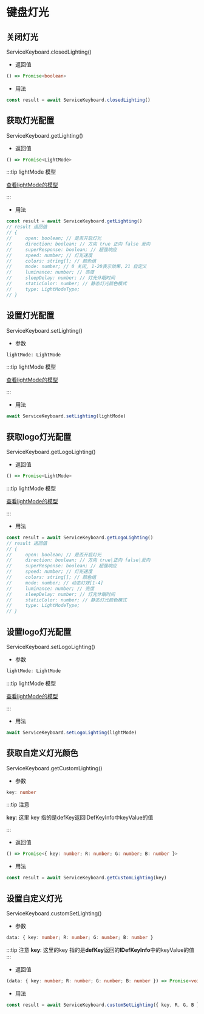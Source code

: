 
# 键盘灯光

## 关闭灯光

ServiceKeyboard.closedLighting()

- 返回值
```ts
() => Promise<boolean>
```
- 用法
```ts
const result = await ServiceKeyboard.closedLighting()
```

## 获取灯光配置

ServiceKeyboard.getLighting()

- 返回值  
```ts
() => Promise<LightMode>
```
:::tip lightMode 模型

[查看lightMode的模型](/keyboard/model#灯光)

:::
- 用法
```ts
const result = await ServiceKeyboard.getLighting()
// result 返回值
// {
//     open: boolean; // 是否开启灯光
//     direction: boolean; // 方向 true 正向 false 反向
//     superResponse: boolean; // 超强响应
//     speed: number; // 灯光速度
//     colors: string[]; // 颜色组
//     mode: number; // 0 关闭, 1-20表示效果，21 自定义
//     luminance: number; // 亮度
//     sleepDelay: number; // 灯光休眠时间
//     staticColor: number; // 静态灯光颜色模式
//     type: LightModeType;
// }

```

## 设置灯光配置

ServiceKeyboard.setLighting()

- 参数  
```ts
lightMode: LightMode
```
:::tip lightMode 模型

[查看lightMode的模型](/keyboard/model#灯光)

:::
- 用法
```ts
await ServiceKeyboard.setLighting(lightMode)
```
## 获取logo灯光配置

ServiceKeyboard.getLogoLighting()

- 返回值  
```ts
() => Promise<LightMode>
```
:::tip lightMode 模型

[查看lightMode的模型](/keyboard/model#灯光)

:::
- 用法
```ts
const result = await ServiceKeyboard.getLogoLighting()
// result 返回值
// {
//     open: boolean; // 是否开启灯光
//     direction: boolean; // 方向 true|正向 false|反向
//     superResponse: boolean; // 超强响应
//     speed: number; // 灯光速度
//     colors: string[]; // 颜色组
//     mode: number; // 动态灯效[1-4]
//     luminance: number; // 亮度
//     sleepDelay: number; // 灯光休眠时间
//     staticColor: number; // 静态灯光颜色模式
//     type: LightModeType;
// }

```

## 设置logo灯光配置

ServiceKeyboard.setLogoLighting()

- 参数  
```ts
lightMode: LightMode
```
:::tip lightMode 模型

[查看lightMode的模型](/keyboard/model#灯光)

:::
- 用法
```ts
await ServiceKeyboard.setLogoLighting(lightMode)
```

## 获取自定义灯光颜色

ServiceKeyboard.getCustomLighting()

- 参数  
```ts
key: number
```
:::tip 注意

**key**: 这里 key 指的是defKey返回IDefKeyInfo中keyValue的值

::: 
- 返回值  
```ts
() => Promise<{ key: number; R: number; G: number; B: number }>
``` 
- 用法
```ts
const result = await ServiceKeyboard.getCustomLighting(key)
```

## 设置自定义灯光

ServiceKeyboard.customSetLighting()

- 参数  
```ts
data: { key: number; R: number; G: number; B: number }
```
:::tip 注意
**key**: 这里的key 指的是**defKey**返回的**IDefKeyInfo**中的keyValue的值
:::
- 返回值  
```ts
(data: { key: number; R: number; G: number; B: number }) => Promise<void>
```

- 用法
```ts
const result = await ServiceKeyboard.customSetLighting({ key, R, G, B })
```